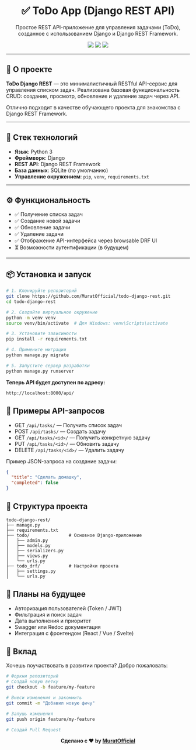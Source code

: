 <h1 align="center">✅ ToDo App (Django REST API)</h1>
<p align="center">
  Простое REST API-приложение для управления задачами (ToDo), созданное с использованием Django и Django REST Framework.
</p>

<p align="center">
  <img src="https://img.shields.io/github/languages/top/MuratOfficial/todo-django-rest?style=flat-square" />
  <img src="https://img.shields.io/github/license/MuratOfficial/todo-django-rest?style=flat-square" />
  <img src="https://img.shields.io/github/stars/MuratOfficial/todo-django-rest?style=flat-square" />
</p>

---

## 🚀 О проекте

**ToDo Django REST** — это минималистичный RESTful API-сервис для управления списком задач. Реализована базовая функциональность CRUD: создание, просмотр, обновление и удаление задач через API.

Отлично подходит в качестве обучающего проекта для знакомства с Django REST Framework.

---

## 🧰 Стек технологий

- **Язык**: Python 3  
- **Фреймворк**: Django  
- **REST API**: Django REST Framework  
- **База данных**: SQLite (по умолчанию)  
- **Управление окружением**: `pip`, `venv`, `requirements.txt`

---

## ⚙️ Функциональность

- ✅ Получение списка задач  
- ✅ Создание новой задачи  
- ✅ Обновление задачи  
- ✅ Удаление задачи  
- ✅ Отображение API-интерфейса через browsable DRF UI  
- ⏳ Возможности аутентификации (в будущем)

---

## 📦 Установка и запуск

```bash
# 1. Клонируйте репозиторий
git clone https://github.com/MuratOfficial/todo-django-rest.git
cd todo-django-rest

# 2. Создайте виртуальное окружение
python -m venv venv
source venv/bin/activate  # Для Windows: venv\Scripts\activate

# 3. Установите зависимости
pip install -r requirements.txt

# 4. Примените миграции
python manage.py migrate

# 5. Запустите сервер разработки
python manage.py runserver
```

**Теперь API будет доступен по адресу:**
```http
http://localhost:8000/api/
```

## 🧪 Примеры API-запросов

* GET `/api/tasks/` — Получить список задач
* POST `/api/tasks/` — Создать задачу
* GET `/api/tasks/<id>/` — Получить конкретную задачу
* PUT `/api/tasks/<id>/` — Обновить задачу
* DELETE `/api/tasks/<id>/` — Удалить задачу

Пример JSON-запроса на создание задачи:
```json
{
  "title": "Сделать домашку",
  "completed": false
}
```

## 📁 Структура проекта

```text
todo-django-rest/
├── manage.py
├── requirements.txt
├── todo/               # Основное Django-приложение
│   ├── admin.py
│   ├── models.py
│   ├── serializers.py
│   ├── views.py
│   └── urls.py
├── todo_drf/           # Настройки проекта
│   ├── settings.py
│   └── urls.py
```

## 📌 Планы на будущее

* Авторизация пользователей (Token / JWT)
* Фильтрация и поиск задач
* Дата выполнения и приоритет
* Swagger или Redoc документация
* Интеграция с фронтендом (React / Vue / Svelte)

## 🤝 Вклад

Хочешь поучаствовать в развитии проекта? Добро пожаловать:
```bash
# Форкни репозиторий
# Создай новую ветку
git checkout -b feature/my-feature

# Внеси изменения и закоммить
git commit -m "Добавил новую фичу"

# Запушь изменения
git push origin feature/my-feature

# Создай Pull Request
```

<p align="center"><b>Сделано с ❤️ by <a href="https://github.com/MuratOfficial">MuratOfficial</a></b></p>
